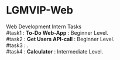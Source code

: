 # LGMVIP-Web
Web Development Intern Tasks \
#task1 : **To-Do Web-App**      : Beginner Level.\
#task2 : **Get Users API-call** : Beginner Level.\
#task3 : .\
#task4 : **Calculator**         : Intermediate Level.
